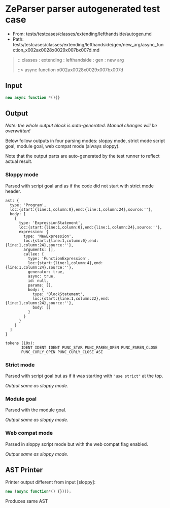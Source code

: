 # ZeParser parser autogenerated test case

- From: tests/testcases/classes/extending/lefthandside/autogen.md
- Path: tests/testcases/classes/extending/lefthandside/gen/new_arg/async_function_x002ax0028x0029x007bx007d.md

> :: classes : extending : lefthandside : gen : new arg
>
> ::> async function x002ax0028x0029x007bx007d

## Input


`````js
new async function *(){}
`````

## Output

_Note: the whole output block is auto-generated. Manual changes will be overwritten!_

Below follow outputs in four parsing modes: sloppy mode, strict mode script goal, module goal, web compat mode (always sloppy).

Note that the output parts are auto-generated by the test runner to reflect actual result.

### Sloppy mode

Parsed with script goal and as if the code did not start with strict mode header.

`````
ast: {
  type: 'Program',
  loc:{start:{line:1,column:0},end:{line:1,column:24},source:''},
  body: [
    {
      type: 'ExpressionStatement',
      loc:{start:{line:1,column:0},end:{line:1,column:24},source:''},
      expression: {
        type: 'NewExpression',
        loc:{start:{line:1,column:0},end:{line:1,column:24},source:''},
        arguments: [],
        callee: {
          type: 'FunctionExpression',
          loc:{start:{line:1,column:4},end:{line:1,column:24},source:''},
          generator: true,
          async: true,
          id: null,
          params: [],
          body: {
            type: 'BlockStatement',
            loc:{start:{line:1,column:22},end:{line:1,column:24},source:''},
            body: []
          }
        }
      }
    }
  ]
}

tokens (10x):
       IDENT IDENT IDENT PUNC_STAR PUNC_PAREN_OPEN PUNC_PAREN_CLOSE
       PUNC_CURLY_OPEN PUNC_CURLY_CLOSE ASI
`````

### Strict mode

Parsed with script goal but as if it was starting with `"use strict"` at the top.

_Output same as sloppy mode._

### Module goal

Parsed with the module goal.

_Output same as sloppy mode._

### Web compat mode

Parsed in sloppy script mode but with the web compat flag enabled.

_Output same as sloppy mode._

## AST Printer

Printer output different from input [sloppy]:

````js
new (async function*() {})();
````

Produces same AST
